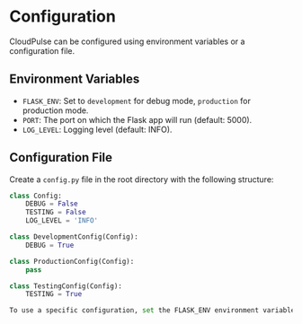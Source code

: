 # Configuration

CloudPulse can be configured using environment variables or a configuration file.

## Environment Variables

- `FLASK_ENV`: Set to `development` for debug mode, `production` for production mode.
- `PORT`: The port on which the Flask app will run (default: 5000).
- `LOG_LEVEL`: Logging level (default: INFO).

## Configuration File

Create a `config.py` file in the root directory with the following structure:

```python
class Config:
    DEBUG = False
    TESTING = False
    LOG_LEVEL = 'INFO'

class DevelopmentConfig(Config):
    DEBUG = True

class ProductionConfig(Config):
    pass

class TestingConfig(Config):
    TESTING = True

To use a specific configuration, set the FLASK_ENV environment variable accordingly.
